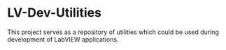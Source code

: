 LV-Dev-Utilities
================

This project serves as a repository of utilities which could be used during development of LabVIEW applications.
